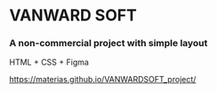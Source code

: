 # VANWARD SOFT

### A non-commercial project with simple layout

HTML + CSS + Figma

https://materias.github.io/VANWARDSOFT_project/
